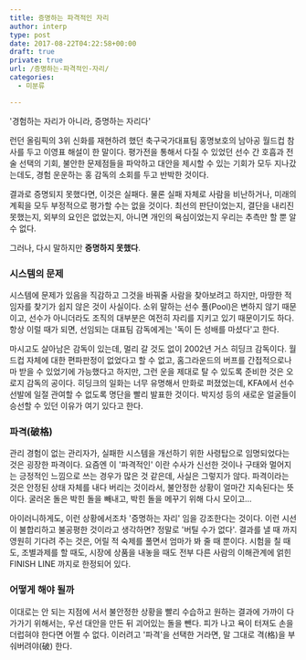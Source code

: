 ```yaml
---
title: 증명하는 파격적인 자리
author: interp
type: post
date: 2017-08-22T04:22:58+00:00
draft: true
private: true
url: /증명하는-파격적인-자리/
categories:
  - 미분류

---
```

'경험하는 자리가 아니라, 증명하는 자리다'

런던 올림픽의 3위 신화를 재현하려 했던 축구국가대표팀 홍명보호의 남아공 월드컵 참사를 두고 이영표 해설이 한 말이다. 평가전을 통해서 다질 수 있었던 선수 간 호흡과 전술 선택의 기회, 불안한 문제점들을 파악하고 대안을 제시할 수 있는 기회가 모두 지나갔는데도, 경험 운운하는 홍 감독의 소회를 두고 반박한 것이다.

결과로 증명되지 못했다면, 이것은 실패다. 물론 실패 자체로 사람을 비난하거나, 미래의 계획을 모두 부정적으로 평가할 수는 없을 것이다. 최선의 판단이었는지, 결단을 내리진 못했는지, 외부의 요인은 없었는지, 아니면 개인의 욕심이었는지 우리는 추측만 할 뿐 알 수 없다.

그러나, 다시 말하지만 **증명하지 못했다**.

### 시스템의 문제

시스템에 문제가 있음을 직감하고 그것을 바꿔줄 사람을 찾아보려고 하지만, 마땅한 적임자를 찾기가 쉽지 않은 것이 사실이다. 소위 말하는 선수 풀(Pool)은 변하지 않기 때문이고, 선수가 아니더라도 조직의 대부분은 여전히 자리를 지키고 있기 때문이기도 하다. 항상 이럴 때가 되면, 선임되는 대표팀 감독에게는 '독이 든 성배를 마셨다'고 한다.

마시고도 살아남은 감독이 있는데, 멀리 갈 것도 없이 2002년 거스 히딩크 감독이다. 월드컵 자체에 대한 편파판정이 없었다고 할 수 없고, 홈그라운드의 버프를 간접적으로나마 받을 수 있었기에 가능했다고 하지만, 그런 운을 제대로 탈 수 있도록 준비한 것은 오로지 감독의 공이다. 히딩크의 일화는 너무 유명해서 만화로 퍼졌었는데, KFA에서 선수 선발에 일절 관여할 수 없도록 명단을 빨리 발표한 것이다. 박지성 등의 새로운 얼굴들이 승선할 수 있던 이유가 여기 있다고 한다.

### 파격(破格)

관리 경험이 없는 관리자가, 실패한 시스템을 개선하기 위한 사령탑으로 임명되었다는 것은 굉장한 파격이다. 요즘엔 이 '파격적인' 이란 수사가 신선한 것이나 구태와 멀어지는 긍정적인 느낌으로 쓰는 경우가 많은 것 같은데, 사실은 그렇지가 않다. 파격이라는 것은 안정된 상태 자체를 내다 버리는 것이라서, 불안정한 상황이 얼마간 지속된다는 뜻이다. 굴러온 돌은 박힌 돌을 빼내고, 박힌 돌을 메꾸기 위해 다시 모이고&#8230;

아이러니하게도, 이런 상황에서조차 '증명하는 자리' 임을 강조한다는 것이다. 이런 시선이 불합리하고 불공평한 것이라고 생각하면? 정말로 '버틸 수가 없다'. 결과를 낼 때 까지 영원히 기다려 주는 것은, 어릴 적 숙제를 풀면서 엄마가 봐 줄 때 뿐이다. 시험을 칠 때도, 조별과제를 할 때도, 시장에 상품을 내놓을 때도 전부 다른 사람의 이해관계에 얽힌 FINISH LINE 까지로 한정되어 있다.

### 어떻게 해야 될까

이대로는 안 되는 지점에 서서 불안정한 상황을 빨리 수습하고 원하는 결과에 가까이 다가가기 위해서는, 우선 대안을 만든 뒤 괴어있는 돌을 뺀다. 피가 나고 욕이 터져도 손을 더럽혀야 한다면 어쩔 수 없다. 이러려고 '파격'을 선택한 거라면, 말 그대로 격(格)을 부숴버려야(破) 한다.